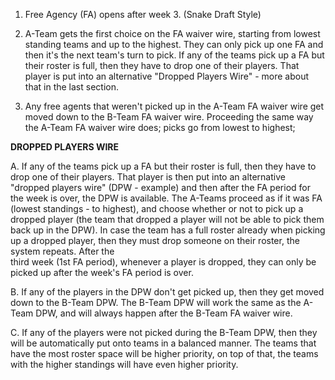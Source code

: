1. Free Agency (FA) opens after week 3. (Snake Draft Style)

2. A-Team gets the first choice on the FA waiver wire, starting from lowest standing teams and up to the highest. They can only pick up one FA and then it's the next team's turn to pick. If any of the teams pick up a FA but their roster is full, then they have to drop one of their players. That player is put into an alternative "Dropped Players Wire" - more about that in the last section.

3. Any free agents that weren't picked up in the A-Team FA waiver wire get moved down to the B-Team FA waiver wire. Proceeding the same way the A-Team FA waiver wire does; picks go from lowest to highest;

**DROPPED PLAYERS WIRE**

A.   If any of the teams pick up a FA but their roster is full, then they have to drop one of their players. That player is then 
     put into an alternative "dropped players wire" (DPW - example) and then after the FA period for the week is over, the DPW is          available. The A-Teams proceed as if it was FA (lowest standings - to highest), and choose whether or not to pick up a 
     dropped player (the team that dropped a player will not be able to pick them back up in the DPW). In case the team has a full 
     roster already when picking up a dropped player, then they must drop someone on their roster, the system repeats. After the   
     third week (1st FA period), whenever a player is dropped, they can only be picked up after the week's FA period is over.

B.   If any of the players in the DPW don't get picked up, then they get moved down to the B-Team DPW. The B-Team DPW will work 
     the same as the A-Team DPW, and will always happen after the B-Team FA waiver wire.

C.   If any of the players were not picked during the B-Team DPW, then they will be automatically put onto teams in a 
     balanced manner. The teams that have the most roster space will be higher priority, on top of that, the teams with the higher 
     standings will have even higher priority.
